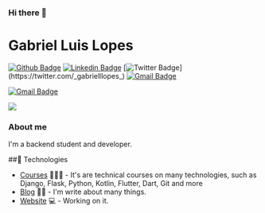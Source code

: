 ### Hi there 👋

<!--
**gabriellopes00/gabriellopes00** is a ✨ _special_ ✨ repository because its `README.md` (this file) appears on your GitHub profile.

Here are some ideas to get you started:

- 🔭 I’m currently working on ...
- 🌱 I’m currently learning ...
- 👯 I’m looking to collaborate on ...
- 🤔 I’m looking for help with ...
- 💬 Ask me about ...
- 📫 How to reach me: ...
- 😄 Pronouns: ...
- ⚡ Fun fact: ...
-->

# Gabriel Luis Lopes

[![Github Badge](https://img.shields.io/badge/-Github-000?style=flat-square&logo=Github&logoColor=white&link=https://github.com/fagnerpsantos)](https://github.com/gabriellopes00)
[![Linkedin Badge](https://img.shields.io/badge/-LinkedIn-blue?style=flat-square&logo=Linkedin&logoColor=white&link=https://www.linkedin.com/in/gabriel-lopes-6625631b0/)](https://www.linkedin.com/in/gabriel-lopes-6625631b0/)
[![Twitter Badge](https://img.shields.io/badge/-Twitter-1ca0f1?style=flat-square&labelColor=1ca0f1&logo=twitter&logoColor=white&link=https://twitter.com/_gabrielllopes_)](https://twitter.com/_gabrielllopes_)
[![Gmail Badge](hhttps://img.shields.io/badge/-gabrielluislopes00@gmail.com-D14836?&style=for-the-badge&logo=gmail&logoColor=white&link=mailto:gabrielluislopes00@gmail.com)](mailto:gabrielluislopes00@gmail.com)

[![Gmail Badge](https://img.shields.io/badge/-diego.schell.f@gmail.com-6633cc?style=flat-square&logo=Gmail&logoColor=white&link=mailto:mailto:gabrielluislopes00@gmail.com)](mailto:gabrielluislopes00@gmail.com)

<img src="	https://img.shields.io/badge/instagram-%23E4405F.svg?&style=for-the-badge&logo=instagram&logoColor=white=https://www.instagram.com/_.gabriellopes/?hl=pt-br">

### About me
I'm a backend student and developer.

##🚀 Technologies

- [Courses](https://www.treinaweb.com.br/cursos-online?q=fagner+pinheiro) 👨🏼‍🏫 - It's are technical courses on many technologies, such as Django, Flask, Python, Kotlin, Flutter, Dart, Git and more
- [Blog](https://www.treinaweb.com.br/blog/author/fagner-pinheiro/) ✍🏼 - I'm write about many things.
- [Website](https://fagnerpsantos.dev/) 💻 - Working on it.

